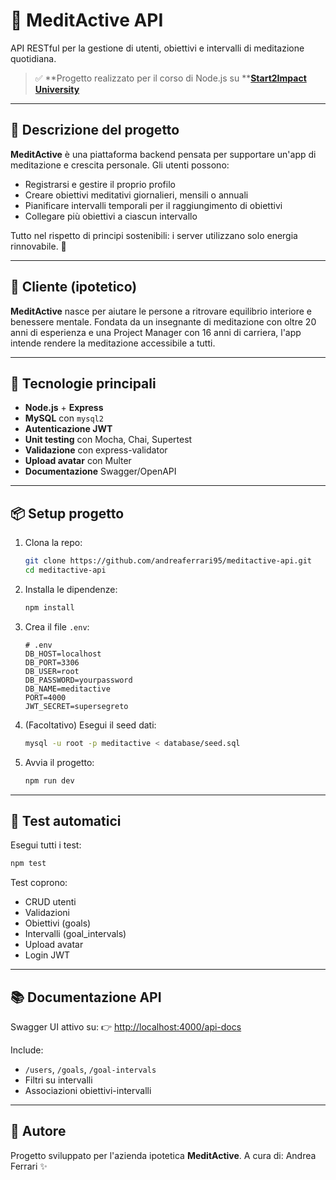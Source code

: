 # 🧘 MeditActive API

API RESTful per la gestione di utenti, obiettivi e intervalli di meditazione quotidiana.

> ✅ \*\*Progetto realizzato per il corso di Node.js su \*\***[Start2Impact University](https://www.start2impact.it/)**

---

## 🧠 Descrizione del progetto

**MeditActive** è una piattaforma backend pensata per supportare un'app di meditazione e crescita personale.
Gli utenti possono:

- Registrarsi e gestire il proprio profilo
- Creare obiettivi meditativi giornalieri, mensili o annuali
- Pianificare intervalli temporali per il raggiungimento di obiettivi
- Collegare più obiettivi a ciascun intervallo

Tutto nel rispetto di principi sostenibili: i server utilizzano solo energia rinnovabile. 🌱

---

## 👤 Cliente (ipotetico)

**MeditActive** nasce per aiutare le persone a ritrovare equilibrio interiore e benessere mentale.
Fondata da un insegnante di meditazione con oltre 20 anni di esperienza e una Project Manager con 16 anni di carriera, l'app intende rendere la meditazione accessibile a tutti.



---

## 🚀 Tecnologie principali

- **Node.js** + **Express**
- **MySQL** con `mysql2`
- **Autenticazione JWT**
- **Unit testing** con Mocha, Chai, Supertest
- **Validazione** con express-validator
- **Upload avatar** con Multer
- **Documentazione** Swagger/OpenAPI

---

## 📦 Setup progetto

1. Clona la repo:

   ```bash
   git clone https://github.com/andreaferrari95/meditactive-api.git
   cd meditactive-api
   ```

2. Installa le dipendenze:

   ```bash
   npm install
   ```

3. Crea il file `.env`:

   ```env
   # .env
   DB_HOST=localhost
   DB_PORT=3306
   DB_USER=root
   DB_PASSWORD=yourpassword
   DB_NAME=meditactive
   PORT=4000
   JWT_SECRET=supersegreto
   ```

4. (Facoltativo) Esegui il seed dati:

   ```bash
   mysql -u root -p meditactive < database/seed.sql
   ```

5. Avvia il progetto:

   ```bash
   npm run dev
   ```

---

## 🧪 Test automatici

Esegui tutti i test:

```bash
npm test
```

Test coprono:

- CRUD utenti
- Validazioni
- Obiettivi (goals)
- Intervalli (goal\_intervals)
- Upload avatar
- Login JWT

---

## 📚 Documentazione API

Swagger UI attivo su:
👉 [http://localhost:4000/api-docs](http://localhost:4000/api-docs)

Include:

- `/users`, `/goals`, `/goal-intervals`
- Filtri su intervalli
- Associazioni obiettivi-intervalli

---

## 📌 Autore

Progetto sviluppato per l'azienda ipotetica **MeditActive**. A cura di: Andrea Ferrari ✨


